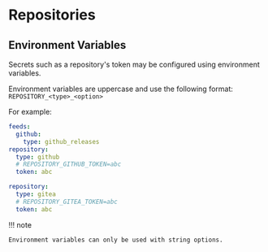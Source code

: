 # Repositories

## Environment Variables

Secrets such as a repository's token may be configured using environment variables.

Environment variables are uppercase and use the following format: `REPOSITORY_<type>_<option>`

For example:
```yaml
feeds:
  github:
    type: github_releases
repository:
  type: github
  # REPOSITORY_GITHUB_TOKEN=abc
  token: abc
```
```yaml
repository:
  type: gitea
  # REPOSITORY_GITEA_TOKEN=abc
  token: abc
```

!!! note

    Environment variables can only be used with string options.
